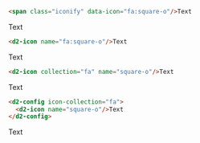 ``` html
<span class="iconify" data-icon="fa:square-o"/>Text
```
<span class="iconify" data-icon="fa:square-o"/>Text

``` html
<d2-icon name="fa:square-o"/>Text
```
<d2-icon name="fa:square-o"/>Text

``` html
<d2-icon collection="fa" name="square-o"/>Text
```
<d2-icon collection="fa" name="square-o"/>Text

``` html
<d2-config icon-collection="fa">
  <d2-icon name="square-o"/>Text
</d2-config>
```
<d2-config icon-collection="fa">
  <d2-icon name="square-o"/>Text
</d2-config>
